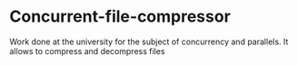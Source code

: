 # Concurrent-file-compressor
Work done at the university for the subject of concurrency and parallels. It allows to compress and decompress files

